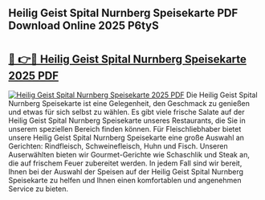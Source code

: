 ## Heilig Geist Spital Nurnberg Speisekarte PDF Download Online 2025 P6tyS

# <h2><a href="http://gc5tj4x.nevu.top/?p=Heilig+Geist+Spital+Nurnberg+Speisekarte">🔗 👉🔴 Heilig Geist Spital Nurnberg Speisekarte 2025 PDF</a></h2>

[![Heilig Geist Spital Nurnberg Speisekarte 2025 PDF](https://i.imgur.com/dBaPXMq.png)](http://gc5tj4x.nevu.top/?p=Heilig+Geist+Spital+Nurnberg+Speisekarte)
Die Heilig Geist Spital Nurnberg Speisekarte ist eine Gelegenheit, den Geschmack zu genießen und etwas für sich selbst zu wählen. Es gibt viele frische Salate auf der Heilig Geist Spital Nurnberg Speisekarte unseres Restaurants, die Sie in unserem speziellen Bereich finden können. Für Fleischliebhaber bietet unsere Heilig Geist Spital Nurnberg Speisekarte eine große Auswahl an Gerichten: Rindfleisch, Schweinefleisch, Huhn und Fisch. Unseren Auserwählten bieten wir Gourmet-Gerichte wie Schaschlik und Steak an, die auf frischem Feuer zubereitet werden. In jedem Fall sind wir bereit, Ihnen bei der Auswahl der Speisen auf der Heilig Geist Spital Nurnberg Speisekarte zu helfen und Ihnen einen komfortablen und angenehmen Service zu bieten.
